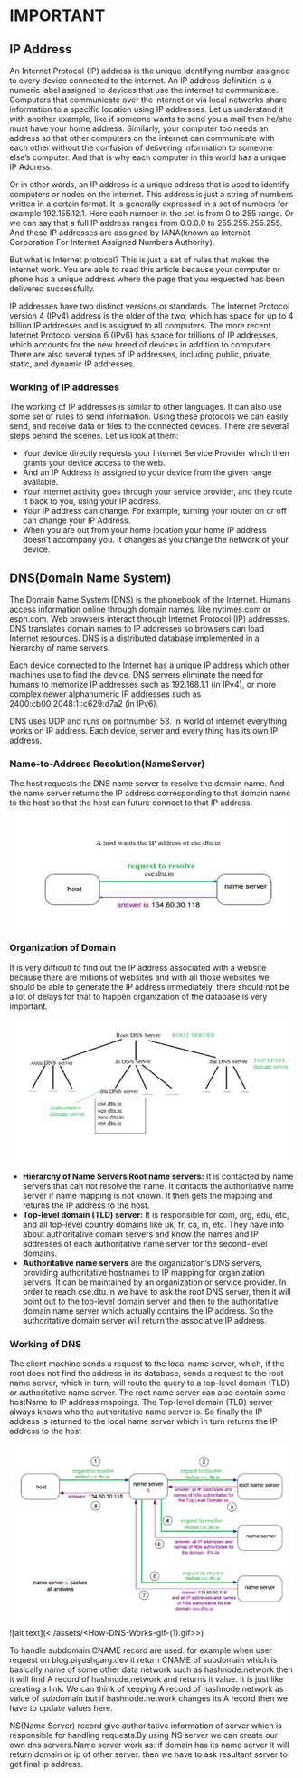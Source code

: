# IMPORTANT

## IP Address

An Internet Protocol (IP) address is the unique identifying number assigned to every device connected to the internet. An IP address definition is a numeric label assigned to devices that use the internet to communicate. Computers that communicate over the internet or via local networks share information to a specific location using IP addresses.
Let us understand it with another example, like if someone wants to send you a mail then he/she must have your home address. Similarly, your computer too needs an address so that other computers on the internet can communicate with each other without the confusion of delivering information to someone else’s computer. And that is why each computer in this world has a unique IP Address.

Or in other words, an IP address is a unique address that is used to identify computers or nodes on the internet. This address is just a string of numbers written in a certain format. It is generally expressed in a set of numbers for example 192.155.12.1. Here each number in the set is from 0 to 255 range. Or we can say that a full IP address ranges from 0.0.0.0 to 255.255.255.255. And these IP addresses are assigned by IANA(known as Internet Corporation For Internet Assigned Numbers Authority).

But what is Internet protocol? This is just a set of rules that makes the internet work. You are able to read this article because your computer or phone has a unique address where the page that you requested has been delivered successfully.

IP addresses have two distinct versions or standards. The Internet Protocol version 4 (IPv4) address is the older of the two, which has space for up to 4 billion IP addresses and is assigned to all computers. The more recent Internet Protocol version 6 (IPv6) has space for trillions of IP addresses, which accounts for the new breed of devices in addition to computers. There are also several types of IP addresses, including public, private, static, and dynamic IP addresses.

### Working of IP addresses

The working of IP addresses is similar to other languages. It can also use some set of rules to send information. Using these protocols we can easily send, and receive data or files to the connected devices. There are several steps behind the scenes.
Let us look at them:

- Your device directly requests your Internet Service Provider which then grants your device access to the web.
- And an IP Address is assigned to your device from the given range available.
- Your internet activity goes through your service provider, and they route it back to you, using your IP address.
- Your IP address can change. For example, turning your router on or off can change your IP Address.
- When you are out from your home location your home IP address doesn’t accompany you. It changes as you change the network of your device.

## DNS(Domain Name System)

The Domain Name System (DNS) is the phonebook of the Internet. Humans access information online through domain names, like nytimes.com or espn.com. Web browsers interact through Internet Protocol (IP) addresses. DNS translates domain names to IP addresses so browsers can load Internet resources. DNS is a distributed database implemented in a hierarchy of name servers.

Each device connected to the Internet has a unique IP address which other machines use to find the device. DNS servers eliminate the need for humans to memorize IP addresses such as 192.168.1.1 (in IPv4), or more complex newer alphanumeric IP addresses such as 2400:cb00:2048:1::c629:d7a2 (in IPv6).

DNS uses UDP and runs on portnumber 53.
In world of internet everything works on IP address. Each device, server and every thing has its own IP address.

### Name-to-Address Resolution(NameServer)

The host requests the DNS name server to resolve the domain name. And the name server returns the IP address corresponding to that domain name to the host so that the host can future connect to that IP address.

![alt text](./assets/DNS_2.png)

### Organization of Domain

It is very difficult to find out the IP address associated with a website because there are millions of websites and with all those websites we should be able to generate the IP address immediately, there should not be a lot of delays for that to happen organization of the database is very important.

![alt text](./assets/DNS.png)

- **Hierarchy of Name Servers Root name servers:** It is contacted by name servers that can not resolve the name. It contacts the authoritative name server if name mapping is not known. It then gets the mapping and returns the IP address to the host.
- **Top-level domain (TLD) server:** It is responsible for com, org, edu, etc, and all top-level country domains like uk, fr, ca, in, etc. They have info about authoritative domain servers and know the names and IP addresses of each authoritative name server for the second-level domains.
- **Authoritative name servers** are the organization’s DNS servers, providing authoritative hostnames to IP mapping for organization servers. It can be maintained by an organization or service provider. In order to reach cse.dtu.in we have to ask the root DNS server, then it will point out to the top-level domain server and then to the authoritative domain name server which actually contains the IP address. So the authoritative domain server will return the associative IP address.

### Working of DNS

The client machine sends a request to the local name server, which, if the root does not find the address in its database, sends a request to the root name server, which in turn, will route the query to a top-level domain (TLD) or authoritative name server. The root name server can also contain some hostName to IP address mappings. The Top-level domain (TLD) server always knows who the authoritative name server is. So finally the IP address is returned to the local name server which in turn returns the IP address to the host

![alt text](./assets/DNS_3.png)
![alt text](<./assets/<How-DNS-Works-gif-(1).gif>>)

To handle subdomain CNAME record are used. for example when user request on blog.piyushgarg.dev it return CNAME of subdomain which is basically name of some other data network such as hashnode.network then it will find A record of hashnode.network and returns it value. It is just like creating a link. We can think of keeping A record of hashnode.network as value of subdomain but if hashnode.network changes its A record then we have to update values here.

NS(Name Server) record give authoritative information of server which is responsible for handling requests.By using NS server we can create our own dns servers.Name server work as:
if domain has its name server it will return domain or ip of other server. then we have to ask resultant server to get final ip address.
